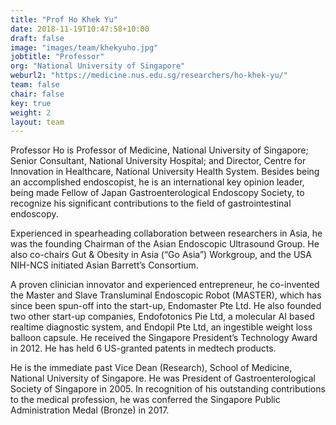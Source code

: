 ```yaml
---
title: "Prof Ho Khek Yu"
date: 2018-11-19T10:47:58+10:00 
draft: false 
image: "images/team/khekyuho.jpg"
jobtitle: "Professor"
org: "National University of Singapore"
weburl2: "https://medicine.nus.edu.sg/researchers/ho-khek-yu/"
team: false 
chair: false 
key: true 
weight: 2 
layout: team
---
```


Professor Ho is Professor of Medicine, National University of Singapore; Senior Consultant, National University
Hospital; and Director, Centre for Innovation in Healthcare, National University Health System. Besides being an
accomplished endoscopist, he is an international key opinion leader, being made Fellow of Japan Gastroenterological
Endoscopy Society, to recognize his significant contributions to the field of gastrointestinal endoscopy.

Experienced in spearheading collaboration between researchers in Asia, he was the founding Chairman of the Asian
Endoscopic Ultrasound Group. He also co-chairs Gut & Obesity in Asia (“Go Asia”) Workgroup, and the USA NIH-NCS
initiated Asian Barrett’s Consortium.

A proven clinician innovator and experienced entrepreneur, he co-invented the Master and Slave Transluminal Endoscopic
Robot (MASTER), which has since been spun-off into the start-up, Endomaster Pte Ltd. He also founded two other start-up
companies, Endofotonics Pie Ltd, a molecular AI based realtime diagnostic system, and Endopil Pte Ltd, an ingestible
weight loss balloon capsule. He received the Singapore President’s Technology Award in 2012. He has held 6 US-granted
patents in medtech products.

He is the immediate past Vice Dean (Research), School of Medicine, National University of Singapore. He was President of
Gastroenterological Society of Singapore in 2005. In recognition of his outstanding contributions to the medical
profession, he was conferred the Singapore Public Administration Medal (Bronze) in 2017. 

